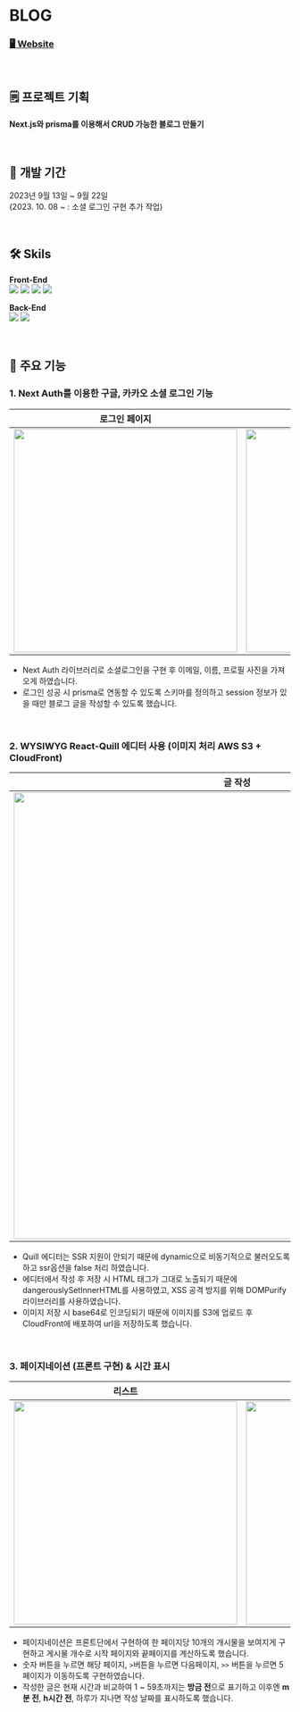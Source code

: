 # BLOG

### <a href="https://myblogapp-dev.vercel.app/">🖥️ Website</a>

<br />

## 🗒️ 프로젝트 기획
**Next.js와 prisma를 이용해서 CRUD 가능한 블로그 만들기**

 <br />

## 📅 개발 기간
2023년 9월 13일 ~ 9월 22일 <br />
(2023. 10. 08 ~ : 소셜 로그인 구현 추가 작업)

<br />

## 🛠 Skils
****Front-End**** <br />
<img src="https://img.shields.io/badge/next.js-000000?style=for-the-badge&logo=nextdotjs&logoColor=white"/>
<img src="https://img.shields.io/badge/Scss-CC6699?style=for-the-badge&logo=Sass&logoColor=white"/>
<img src="https://img.shields.io/badge/typescript-3178C6?style=for-the-badge&logo=typescript&logoColor=white"/>
<img src="https://img.shields.io/badge/amazon s3-569A31?style=for-the-badge&logo=amazons3&logoColor=white"/>


****Back-End**** <br />
<img src="https://img.shields.io/badge/MongoDB-47A248?style=for-the-badge&logo=MongoDB&logoColor=white"/>
<img src="https://img.shields.io/badge/prisma-2D3748?style=for-the-badge&logo=prisma&logoColor=white"/>

<br />

## 📌 주요 기능
### 1. Next Auth를 이용한 구글, 카카오 소셜 로그인 기능

|로그인 페이지|구글 로그인|
|------|------|
|<img src="https://github.com/ji-silver/Blog/assets/59919953/f631725b-b07c-45b2-98c9-aff3bd482193" width="400" height="auto"/>|<img src="https://github.com/ji-silver/Blog/assets/59919953/c2affbfc-e87a-4785-9e01-4ea025cf2634" width="400" height="auto"/>|

- Next Auth 라이브러리로 소셜로그인을 구현 후 이메일, 이름, 프로필 사진을 가져오게 하였습니다.
- 로그인 성공 시 prisma로 연동할 수 있도록 스키마를 정의하고 session 정보가 있을 때만 블로그 글을 작성할 수 있도록 했습니다.

<br />


### 2. WYSIWYG React-Quill 에디터 사용  (이미지 처리 AWS S3 + CloudFront)

|글 작성|
|------|
|<img src="https://github.com/ji-silver/Blog/assets/59919953/2049c8f6-9f21-452a-abeb-6892f033373c" width="800" height="auto"/>|

- Quill 에디터는 SSR 지원이 안되기 때문에 dynamic으로 비동기적으로 불러오도록 하고 ssr옵션을 false 처리 하였습니다.
- 에디터에서 작성 후 저장 시 HTML 태그가 그대로 노출되기 때문에 dangerouslySetInnerHTML를 사용하였고, XSS 공격 방지를 위해 DOMPurify 라이브러리를 사용하였습니다.
- 이미지 저장 시 base64로 인코딩되기 때문에 이미지를 S3에 업로드 후 CloudFront에 배포하여 url을 저장하도록 했습니다.

<br />

### 3. 페이지네이션 (프론트 구현) & 시간 표시

|리스트|리스트|
|------|------|
|<img src="https://github.com/ji-silver/Blog/assets/59919953/3cdc3b2c-6e4b-4a27-8d64-3f0dd4404e2e" width="400" height="auto"/>|<img src="https://github.com/ji-silver/Blog/assets/59919953/6af5ea56-b6e5-42ab-865e-eefa1c05b7d8" width="400" height="auto"/>|

- 페이지네이션은 프론트단에서 구현하여 한 페이지당 10개의 개시물을 보여지게 구현하고 게시물 개수로 시작 페이지와 끝페이지를 계산하도록 했습니다.
- 숫자 버튼을 누르면 해당 페이지, `>`버튼을 누르면 다음페이지, `>>` 버튼을 누르면 5페이지가 이동하도록 구현하였습니다.
- 작성한 글은 현재 시간과 비교하여 1 ~ 59초까지는 **방금 전**으로 표기하고 이후엔 **m분 전**, **h시간 전**, 하루가 지나면 작성 날짜를 표시하도록 했습니다.

<br />

